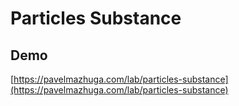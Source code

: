 # Particles Substance

## Demo

[https://pavelmazhuga.com/lab/particles-substance](https://pavelmazhuga.com/lab/particles-substance)
